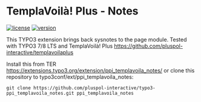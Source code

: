 TemplaVoilà! Plus - Notes
=========================

[![license](https://img.shields.io/github/license/pluspol-interactive/typo3-ppi_templavoila_notes.svg)](https://www.gnu.org/licenses/old-licenses/gpl-2.0-standalone.html)
[![version](https://img.shields.io/badge/TER_version-0.2.0-green.svg)](https://typo3.org/extensions/repository/view/ppi_templavoila_notes)

This TYPO3 extension brings back sysnotes to the page module. Tested with TYPO3 7/8 LTS and TemplaVoilà! Plus
https://github.com/pluspol-interactive/templavoilaplus

Install this from TER https://extensions.typo3.org/extension/ppi_templavoila_notes/
or clone this repository to typo3conf/ext/ppi_templavoila_notes:

```
git clone https://github.com/pluspol-interactive/typo3-ppi_templavoila_notes.git ppi_templavoila_notes
```
